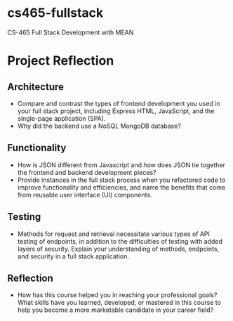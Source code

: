 # cs465-fullstack
CS-465 Full Stack Development with MEAN


# Project Reflection

## Architecture
- Compare and contrast the types of frontend development you used in your full stack project, including Express HTML, JavaScript, and the single-page application (SPA).
- Why did the backend use a NoSQL MongoDB database?

## Functionality
- How is JSON different from Javascript and how does JSON tie together the frontend and backend development pieces?
- Provide instances in the full stack process when you refactored code to improve functionality and efficiencies, and name the benefits that come from reusable user interface (UI) components.

## Testing
- Methods for request and retrieval necessitate various types of API testing of endpoints, in addition to the difficulties of testing with added layers of security. Explain your understanding of methods, endpoints, and security in a full stack application.

## Reflection
- How has this course helped you in reaching your professional goals? What skills have you learned, developed, or mastered in this course to help you become a more marketable candidate in your career field?

